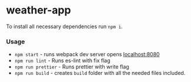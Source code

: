 # weather-app

To install all necessary dependencies run `npm i`.

### Usage

- `npm start` - runs webpack dev server opens [localhost:8080](localhost:808)
- `npm run lint` - Runs es-lint with fix flag
- `npm run prettier` - Runs prettier with write flag
- `npm run build` - creates `build` folder with all the needed files included.
